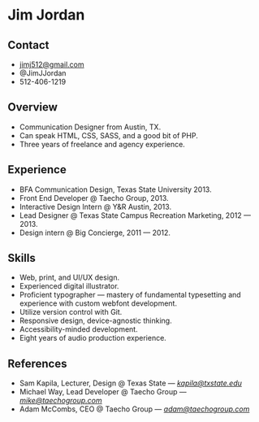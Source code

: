 # Jim Jordan
## Contact
* jimj512@gmail.com
* @JimJJordan
* 512-406-1219

## Overview
* Communication Designer from Austin, TX.
* Can speak HTML, CSS, SASS, and a good bit of PHP. 
* Three years of freelance and agency experience.

## Experience
* BFA Communication Design, Texas State University 2013.
* Front End Developer @ Taecho Group, 2013.
* Interactive Design Intern @ Y&R Austin, 2013.
* Lead Designer @ Texas State Campus Recreation Marketing, 2012 — 2013.
* Design intern @ Big Concierge, 2011 — 2012.

## Skills
* Web, print, and UI/UX design. 
* Experienced digital illustrator. 
* Proficient typographer — mastery of fundamental typesetting and experience with custom webfont development. 
* Utilize version control with Git. 
* Responsive design, device-agnostic thinking.
* Accessibility-minded development.
* Eight years of audio production experience. 

## References
* Sam Kapila, Lecturer, Design @ Texas State — *kapila@txstate.edu*
* Michael Way, Lead Developer  @ Taecho Group — *mike@taechogroup.com*
* Adam McCombs, CEO @ Taecho Group — *adam@taechogroup.com*